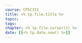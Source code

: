 ```yaml
---
course: CPSC322
title: <% tp.file.title %>
topic:
tags:
chapter: <% tp.file.cursor(1) %>
date: [[<% tp.date.now() %>]]
---
```

